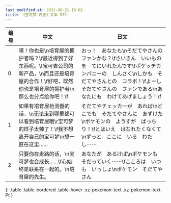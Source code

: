 ```yaml
---
last_modified_at: 2021-08-21 16:02
title: 《宝可梦 白金》文本 572
---
```

| 编号 | 中文 | 日文 |
| ---- | ---- | ---- |
| 0 | 噢！你也是\n培育屋的拥护者吗？\f最近得到了好东西呢。\f宝可表公司的新产品，\n而且还是培育屋的合作！\f好吧，既然你也是培育屋的拥护者\n那么也分点给你吧！\f | おっ！　あなたも\nそだてやさんの　ファンかな？\fさいきん　いいものを　てにいれたんです\fポケッチカンパニーの　しんさく\nしかも　そだてやさんとの　コラボ！\fよーし　そだてやさんの　ファンである\nあなたにも　わけてあげましょう！\f |
| 1 | 如果有培育屋检测器的话，\n无论走到哪里都可以看到培育屋哦\r宝可梦的样子太帅了！\f我不想离开自己的宝可梦\n想一直在这里…… | そだてやチェッカーが　あれば\nどこでも　そだてやさんに　あずけた\rポケモンの　ようすが　ばっちり！\fとはいえ　はなれたくなくて\nずっと　ここに　いる　わたし⋯⋯ |
| 2 | 只要你在走路的话，\n宝可梦也会成长……\f心始终是联系在一起的。\n培育屋的先生。 | あなたが　あるけば\nポケモンも　そだっていく⋯⋯\fこころは　いつも　いっしょ\nポケモン　そだてやさん |
{: .table .table-bordered .table-hover .xz-pokemon-text .xz-pokemon-text-Pt }